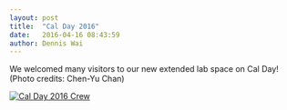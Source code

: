 ```yaml
---
layout: post
title:  "Cal Day 2016"
date:   2016-04-16 08:43:59
author: Dennis Wai
---
```


We welcomed many visitors to our new extended lab space on Cal Day! (Photo credits: Chen-Yu Chan)

<a href="{{ site.baseurl }}/assets/images/posts/2016CalDay.jpg" data-lightbox="calday" data-title="Cal Day 2016 Crew">
  <img src="{{ site.baseurl }}/assets/images/posts/2016CalDay.jpg" title="Cal Day 2016 Crew">
</a>

